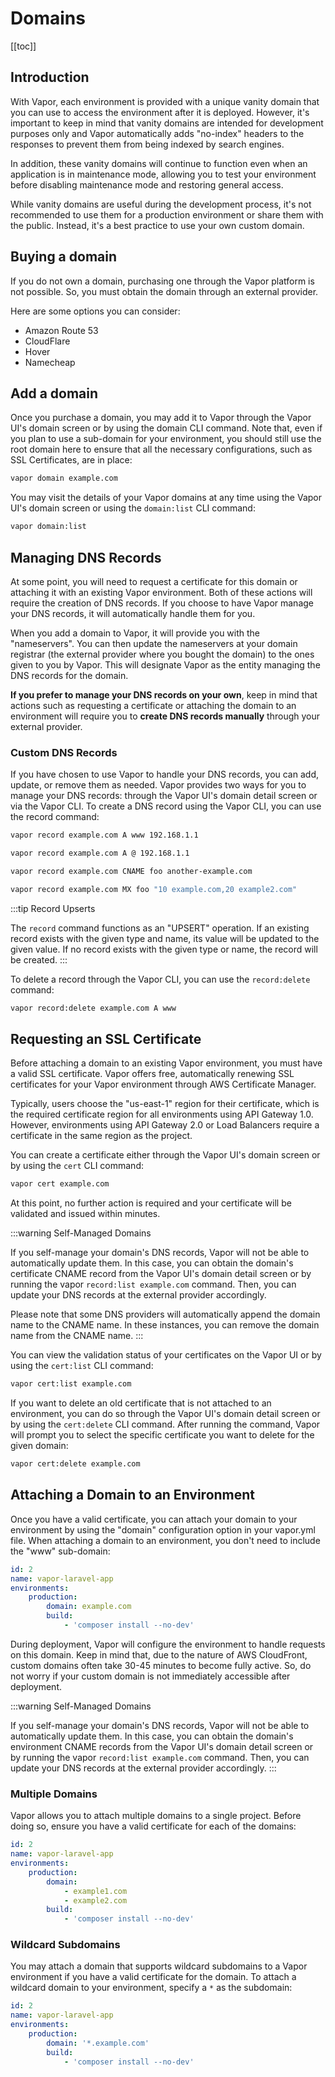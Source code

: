 # Domains

[[toc]]

## Introduction

With Vapor, each environment is provided with a unique vanity domain that you can use to access the environment after it is deployed. However, it's important to keep in mind that vanity domains are intended for development purposes only and Vapor automatically adds "no-index" headers to the responses to prevent them from being indexed by search engines.

In addition, these vanity domains will continue to function even when an application is in maintenance mode, allowing you to test your environment before disabling maintenance mode and restoring general access.

While vanity domains are useful during the development process, it's not recommended to use them for a production environment or share them with the public. Instead, it's a best practice to use your own custom domain.

## Buying a domain

If you do not own a domain, purchasing one through the Vapor platform is not possible. So, you must obtain the domain through an external provider.

Here are some options you can consider:
- Amazon Route 53
- CloudFlare
- Hover
- Namecheap

## Add a domain

Once you purchase a domain, you may add it to Vapor through the Vapor UI's domain screen or by using the domain CLI command. Note that, even if you plan to use a sub-domain for your environment, you should still use the root domain here to ensure that all the necessary configurations, such as SSL Certificates, are in place:

```bash
vapor domain example.com
```

You may visit the details of your Vapor domains at any time using the Vapor UI's domain screen or using the `domain:list` CLI command:

```bash
vapor domain:list
```

## Managing DNS Records

At some point, you will need to request a certificate for this domain or attaching it with an existing Vapor environment. Both of these actions will require the creation of DNS records. If you choose to have Vapor manage your DNS records, it will automatically handle them for you.

When you add a domain to Vapor, it will provide you with the "nameservers". You can then update the nameservers at your domain registrar (the external provider where you bought the domain) to the ones given to you by Vapor. This will designate Vapor as the entity managing the DNS records for the domain.

**If you prefer to manage your DNS records on your own**, keep in mind that actions such as requesting a certificate or attaching the domain to an environment will require you to **create DNS records manually** through your external provider.

### Custom DNS Records

If you have chosen to use Vapor to handle your DNS records, you can add, update, or remove them as needed. Vapor provides two ways for you to manage your DNS records: through the Vapor UI's domain detail screen or via the Vapor CLI. To create a DNS record using the Vapor CLI, you can use the record command:

```bash
vapor record example.com A www 192.168.1.1

vapor record example.com A @ 192.168.1.1

vapor record example.com CNAME foo another-example.com

vapor record example.com MX foo "10 example.com,20 example2.com"
```

:::tip Record Upserts

The `record` command functions as an "UPSERT" operation. If an existing record exists with the given type and name, its value will be updated to the given value. If no record exists with the given type or name, the record will be created.
:::

To delete a record through the Vapor CLI, you can use the `record:delete` command:

```bash
vapor record:delete example.com A www
```

## Requesting an SSL Certificate

Before attaching a domain to an existing Vapor environment, you must have a valid SSL certificate. Vapor offers free, automatically renewing SSL certificates for your Vapor environment through AWS Certificate Manager.

Typically, users choose the "us-east-1" region for their certificate, which is the required certificate region for all environments using API Gateway 1.0. However, environments using API Gateway 2.0 or Load Balancers require a certificate in the same region as the project.

You can create a certificate either through the Vapor UI's domain screen or by using the `cert` CLI command:

```bash
vapor cert example.com
```

At this point, no further action is required and your certificate will be validated and issued within minutes.

:::warning Self-Managed Domains

If you self-manage your domain's DNS records, Vapor will not be able to automatically update them. In this case, you can obtain the domain's certificate CNAME record from the Vapor UI's domain detail screen or by running the vapor `record:list example.com` command. Then, you can update your DNS records at the external provider accordingly.

Please note that some DNS providers will automatically append the domain name to the CNAME name. In these instances, you can remove the domain name from the CNAME name.
:::

You can view the validation status of your certificates on the Vapor UI or by using the `cert:list` CLI command:

```bash
vapor cert:list example.com
```

If you want to delete an old certificate that is not attached to an environment, you can do so through the Vapor UI's domain detail screen or by using the `cert:delete` CLI command. After running the command, Vapor will prompt you to select the specific certificate you want to delete for the given domain:

```bash
vapor cert:delete example.com
```

## Attaching a Domain to an Environment

Once you have a valid certificate, you can attach your domain to your environment by using the "domain" configuration option in your vapor.yml file. When attaching a domain to an environment, you don't need to include the "www" sub-domain:

```yaml
id: 2
name: vapor-laravel-app
environments:
    production:
        domain: example.com
        build:
            - 'composer install --no-dev'
```

During deployment, Vapor will configure the environment to handle requests on this domain. Keep in mind that, due to the nature of AWS CloudFront, custom domains often take 30-45 minutes to become fully active. So, do not worry if your custom domain is not immediately accessible after deployment.

:::warning Self-Managed Domains

If you self-manage your domain's DNS records, Vapor will not be able to automatically update them. In this case, you can obtain the domain's environment CNAME records from the Vapor UI's domain detail screen or by running the vapor `record:list example.com` command. Then, you can update your DNS records at the external provider accordingly.
:::

### Multiple Domains

Vapor allows you to attach multiple domains to a single project. Before doing so, ensure you have a valid certificate for each of the domains:

```yaml
id: 2
name: vapor-laravel-app
environments:
    production:
        domain:
            - example1.com
            - example2.com
        build:
            - 'composer install --no-dev'
```

### Wildcard Subdomains

You may attach a domain that supports wildcard subdomains to a Vapor environment if you have a valid certificate for the domain. To attach a wildcard domain to your environment, specify a `*` as the subdomain:

```yaml
id: 2
name: vapor-laravel-app
environments:
    production:
        domain: '*.example.com'
        build:
            - 'composer install --no-dev'
```
